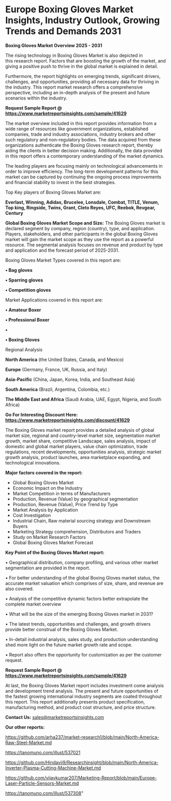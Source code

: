 # Europe Boxing Gloves Market Insights, Industry Outlook, Growing Trends and Demands 2031

<Strong> Boxing Gloves Market Overview 2025 - 2031</strong>

The rising technology in Boxing Gloves Market is also depicted in this research report. Factors that are boosting the growth of the market, and giving a positive push to thrive in the global market is explained in detail.

Furthermore, the report highlights on emerging trends, significant drivers, challenges, and opportunities, providing all necessary data for thriving in the industry. This report market research offers a comprehensive perspective, including an in-depth analysis of the present and future scenarios within the industry.

<strong>Request Sample Report @ <a href=https://www.marketreportsinsights.com/sample/41629>https://www.marketreportsinsights.com/sample/41629</a></strong>

The market overview included in this report provides information from a wide range of resources like government organizations, established companies, trade and industry associations, industry brokers and other such regulatory and non-regulatory bodies. The data acquired from these organizations authenticate the Boxing Gloves research report, thereby aiding the clients in better decision making. Additionally, the data provided in this report offers a contemporary understanding of the market dynamics.

The leading players are focusing mainly on technological advancements in order to improve efficiency. The long-term development patterns for this market can be captured by continuing the ongoing process improvements and financial stability to invest in the best strategies.

Top Key players of Boxing Gloves Market are:

<strong>Everlast, Winning, Adidas, Brucelee, Lonsdale, Combat, TITLE, Venum, Top king, Ringside, Twins, Grant, Cleto Reyes, UFC, Reebok, Revgear, Century</strong>

<strong><b>Global Boxing Gloves Market Scope and Size:</b></strong>
The Boxing Gloves market is declared segment by company, region (country), type, and application. Players, stakeholders, and other participants in the global Boxing Gloves market will gain the market scope as they use the report as a powerful resource. The segmental analysis focuses on revenue and product by type and application and the forecast period of 2025-2031.

Boxing Gloves Market Types covered in this report are:

<strong>•  Bag gloves

•  Sparring gloves

•  Competition gloves</strong>

Market Applications covered in this report are:

<strong>•  Amateur Boxer

•  Professional Boxer

•  

•  Boxing Gloves</strong> 

Regional Analysis

<strong>North America</strong> (the United States, Canada, and Mexico)

<strong>Europe</strong> (Germany, France, UK, Russia, and Italy)

<strong>Asia-Pacific</strong> (China, Japan, Korea, India, and Southeast Asia)

<strong>South America</strong> (Brazil, Argentina, Colombia, etc.)

<strong>The Middle East and Africa</strong> (Saudi Arabia, UAE, Egypt, Nigeria, and South Africa)

<strong>Go For Interesting Discount Here: <a href=https://www.marketreportsinsights.com/discount/41629>https://www.marketreportsinsights.com/discount/41629</a></strong>

The Boxing Gloves market report provides a detailed analysis of global market size, regional and country-level market size, segmentation market growth, market share, competitive Landscape, sales analysis, impact of domestic and global market players, value chain optimization, trade regulations, recent developments, opportunities analysis, strategic market growth analysis, product launches, area marketplace expanding, and technological innovations.

<strong><b>Major factors covered in the report:</b></strong>
<ul>
  <li>Global Boxing Gloves Market </li>
  <li>Economic Impact on the Industry</li>
  <li>Market Competition in terms of Manufacturers</li>
  <li>Production, Revenue (Value) by geographical segmentation</li>
  <li>Production, Revenue (Value), Price Trend by Type</li>
  <li>Market Analysis by Application</li>
  <li>Cost Investigation</li>
  <li>Industrial Chain, Raw material sourcing strategy and Downstream Buyers</li>
  <li>Marketing Strategy comprehension, Distributors and Traders</li>
  <li>Study on Market Research Factors</li>
  <li>Global Boxing Gloves Market Forecast</li>
</ul>

<strong><b>Key Point of the Boxing Gloves Market report:</b></strong>

• Geographical distribution, company profiling, and various other market segmentation are provided in the report.

• For better understanding of the global Boxing Gloves market status, the accurate market valuation which comprises of size, share, and revenue are also covered.

• Analysis of the competitive dynamic factors better extrapolate the complete market overview

• What will be the size of the emerging Boxing Gloves market in 2031?

• The latest trends, opportunities and challenges, and growth drivers provide better construal of the Boxing Gloves Market.

• In-detail industrial analysis, sales study, and production understanding shed more light on the future market growth rate and scope.

• Report also offers the opportunity for customization as per the customer request.

<strong>Request Sample Report @ <a href=https://www.marketreportsinsights.com/sample/41629>https://www.marketreportsinsights.com/sample/41629</a></strong>

At last, the Boxing Gloves Market report includes investment come analysis and development trend analysis. The present and future opportunities of the fastest growing international industry segments are coated throughout this report. This report additionally presents product specification, manufacturing method, and product cost structure, and price structure.

<strong>Contact Us:</strong>
sales@marketreportsinsights.com

<strong>Our other reports:</strong>

<a href=https://github.com/arha237/market-research1/blob/main/North-America-Raw-Steel-Market.md>https://github.com/arha237/market-research1/blob/main/North-America-Raw-Steel-Market.md</a>

<a href=https://tanomuno.com/illust/537021>https://tanomuno.com/illust/537021</a>

<a href=https://github.com/Hindavii9/Researchinsight/blob/main/North-America-Inverter-Plasma-Cutting-Machine-Market.md>https://github.com/Hindavii9/Researchinsight/blob/main/North-America-Inverter-Plasma-Cutting-Machine-Market.md</a>

<a href=https://github.com/vijaykumar207/Marketing-Report/blob/main/Europe-Laser-Particle-Sensors-Market.md>https://github.com/vijaykumar207/Marketing-Report/blob/main/Europe-Laser-Particle-Sensors-Market.md</a>

<a href=https://tanomuno.com/illust/537308>https://tanomuno.com/illust/537308</a>"
